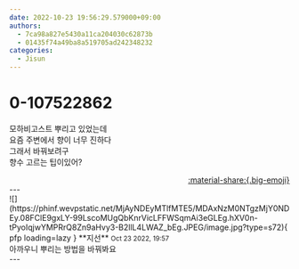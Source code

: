 ```yaml
---
date: 2022-10-23 19:56:29.579000+09:00
authors:
  - 7ca98a827e5430a11ca204030c62873b
  - 01435f74a49ba8a519705ad242348232
categories:
  - Jisun
---
```


# 0-107522862

<div class="post-container" markdown="1">
<div class="content-container md-sidebar__scrollwrap" markdown="1">

모하비고스트 뿌리고 있었는데 <br>요즘 주변에서 향이 너무 진하다 <br>그래서 바꿔보려구<br>향수 고르는 팁이있어?

</div>
</div>

<div style="text-align: right;" markdown="1">
<a href="https://weverse.io/fromis9/fanpost/0-107522862" style="text-align: right;">:material-share:{.big-emoji}</a>
</div>
---

<div class="comments-container md-sidebar__scrollwrap" markdown="1">
<div class="comment" markdown="1">
<div class='id-container' markdown="1">
![](https://phinf.wevpstatic.net/MjAyNDEyMTlfMTE5/MDAxNzM0NTgzMjY0NDEy.08FClE9gxLY-99LscoMUgQbKnrVicLFFWSqmAi3eGLEg.hXV0n-tPyoIqjwYMPRrQ8Zn9aHvy3-B2llL4LWAZ_bEg.JPEG/image.jpg?type=s72){ pfp loading=lazy }
**<span class="artist">지선</span>** <small>Oct 23 2022, 19:57</small><br>
</div>
<div class='comment-body' markdown="1">
아까우니 뿌리는 방법을 바꿔봐요
</div>
</div>
</div>
---
